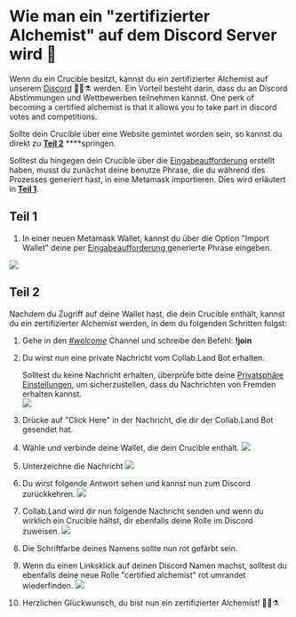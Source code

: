 # Wie man ein "zertifizierter Alchemist" auf dem Discord Server wird 💬

Wenn du ein Crucible besitzt, kannst du ein zertifizierter Alchemist auf unserem [Discord](https://discord.com/invite/qWQQMMKjKe) 🧙‍♂️⚗ werden. Ein Vorteil besteht darin, dass du an Discord Abstimmungen und Wettbewerben teilnehmen kannst. One perk of becoming a certified alchemist is that it allows you to take part in discord votes and competitions.

Sollte dein Crucible über eine Website gemintet worden sein, so kannst du direkt zu [**Teil 2**](how-to-become-a-certified-alchemist-on-discord.md#teil-2) ****springen.

Solltest du hingegen dein Crucible über die [Eingabeaufforderung](https://github.com/alchemistcoin/alchemist) erstellt haben, musst du zunächst deine benutze Phrase, die du während des Prozesses generiert hast, in eine Metamask importieren. Dies wird erläutert in [**Teil 1**](how-to-become-a-certified-alchemist-on-discord.md#teil-1).

## Teil 1

1. In einer neuen Metamask Wallet, kannst du über die Option "Import Wallet" deine per [Eingabeaufforderung ](https://github.com/alchemistcoin/alchemist)generierte Phrase eingeben.

![](https://i.imgur.com/4RxfjZs.png)

## **Teil 2**

Nachdem du Zugriff auf deine Wallet hast, die dein Crucible enthält, kannst du ein zertifizierter Alchemist werden, in dem du folgenden Schritten folgst:

1. Gehe in den [_\#welcome_](http://discord.alchemist.wtf) Channel und schreibe den Befehl: **!join**
2. Du wirst nun eine private Nachricht vom Collab.Land Bot erhalten.

   Solltest du keine Nachricht erhalten, überprüfe bitte deine [Privatsphäre Einstellungen](https://support.discord.com/hc/en-us/articles/217916488-Blocking-Privacy-Settings-), um sicherzustellen, dass du Nachrichten von Fremden erhalten kannst.  
   ![](https://i.imgur.com/2UvO1ZL.png)

3. Drücke auf "Click Here" in der Nachricht, die dir der Collab.Land Bot gesendet hat.
4. Wähle und verbinde deine Wallet, die dein Crucible enthält. ![](https://i.imgur.com/y4bXisJ.png)
5. Unterzeichne die Nachricht ![](https://i.imgur.com/nF29cFo.png)
6. Du wirst folgende Antwort sehen und kannst nun zum Discord zurückkehren. ![](https://i.imgur.com/WVIelT9.png)
7. Collab.Land wird dir nun folgende Nachricht senden und wenn du wirklich ein Crucible hältst, dir ebenfalls deine Rolle im Discord zuweisen. ![](https://i.imgur.com/1UMmipM.png)
8. Die Schriftfarbe deines Namens sollte nun rot gefärbt sein.
9. Wenn du einen Linksklick auf deinen Discord Namen machst, solltest du ebenfalls deine neue Rolle "certified alchemist" rot umrandet wiederfinden.  ![](https://i.imgur.com/KTO91Q1.png)
10. Herzlichen Glückwunsch, du bist nun ein zertifizierter Alchemist! 🧙‍♂️⚗

